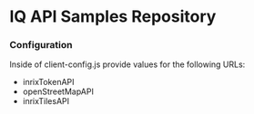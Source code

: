 # IQ API Samples Repository

### Configuration

Inside of client-config.js provide values for the following URLs:

- inrixTokenAPI
- openStreetMapAPI
- inrixTilesAPI
